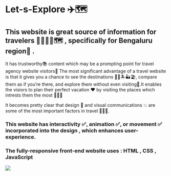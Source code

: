 # Let-s-Explore  ✈️🗺

## This website is great source of information for travelers 👨‍👩‍👦‍👦🗺 , specifically for Bengaluru region📍 .

It has trustworthy📚 content which may be a prompting point for travel agency website visitors🙌 
The most significant advantage of a travel website is that it gives you a chance to see the destinations 🤩🗽🏝🏜🏖, compare them as if you’re there, and explore them without even visiting📸.It enables the visiors to plan their perfect vacation ❤ by visiting the places which intrests them the most 🥰🚕🛫

It becomes pretty clear that design 🌌 and visual communications 💥 are some of the most important factors in travel 🧳🎪🎢.

### This website has interactivity ✅, animation ✅, or movement ✅ incorporated into the design , which enhances user-experience. 

### The fully-responsive front-end website uses : HTML , CSS , JavaScript

<img  src="website.png" >

